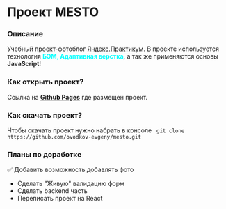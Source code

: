 # Проект MESTO


### Описание
Учебный проект-фотоблог [Яндекс.Практикум](https://practicum.yandex.ru/). В проекте используется технология <span style="color:aqua">__БЭМ__, __Адаптивная верстка__</span>, а так же применяются основы __JavaScript__!


### Как открыть проект?

Ссылка на __[Github Pages](https://ovodkov-evgeny.github.io/mesto/)__ где размещен проект.


### Как скачать проект?

Чтобы скачать проект нужно набрать в консоле ``` git clone https://github.com/ovodkov-evgeny/mesto.git```


### Планы по доработке

✅ Добавить возможность добавлять фото
* Сделать "Живую" валидацию форм
* Сделать backend часть
* Переписать проект на React

